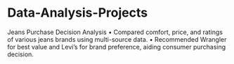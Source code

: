# Data-Analysis-Projects
Jeans Purchase Decision Analysis
•	Compared comfort, price, and ratings of various jeans brands using multi-source data.
•	Recommended Wrangler for best value and Levi’s for brand preference, aiding consumer purchasing decision.
